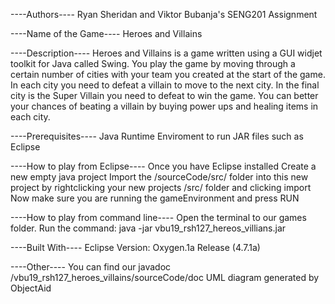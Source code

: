  ----Authors----
Ryan Sheridan and Viktor Bubanja's SENG201 Assignment

 ----Name of the Game----
Heroes and Villains

 ----Description----
Heroes and Villains is a game written using a GUI widjet toolkit for Java called Swing.
You play the game by moving through a certain number of cities with your team you created at the start of the game. 
In each city you need to defeat a villain to move to the next city. 
In the final city is the Super Villain you need to defeat to win the game.
You can better your chances of beating a villain by buying power ups and healing items in each city.

 ----Prerequisites----
Java Runtime Enviroment to run JAR files such as Eclipse

 ----How to play from Eclipse----
Once you have Eclipse installed
Create a new empty java project
Import the /sourceCode/src/ folder into this new project by rightclicking your new projects /src/ folder and clicking import
Now make sure you are running the gameEnvironment and press RUN

 ----How to play from command line----
Open the terminal to our games folder.
Run the command: 
java -jar vbu19_rsh127_hereos_villians.jar

 ----Built With----
Eclipse Version: Oxygen.1a Release (4.7.1a)

 ----Other----
You can find our javadoc /vbu19_rsh127_heroes_villains/sourceCode/doc
UML diagram generated by ObjectAid
